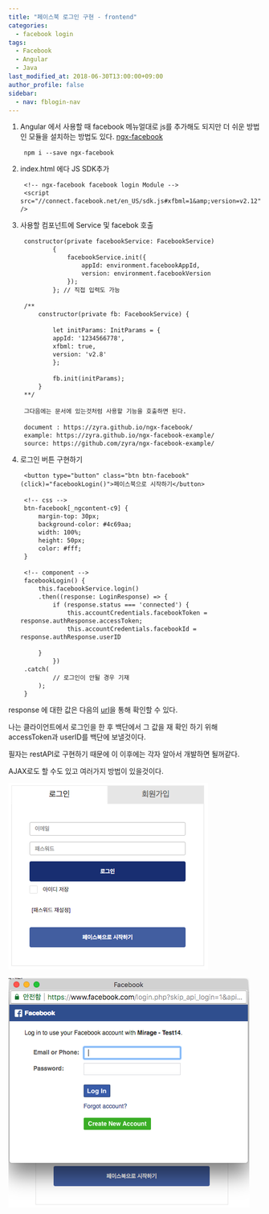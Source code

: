 ```yaml
---
title: "페이스북 로그인 구현 - frontend"
categories: 
  - facebook login
tags:
  - Facebook
  - Angular
  - Java
last_modified_at: 2018-06-30T13:00:00+09:00
author_profile: false
sidebar:
  - nav: fblogin-nav
---
```


1. Angular 에서 사용할 때  facebook 메뉴얼대로 js를 추가해도 되지만 더 쉬운 방법인 모듈을 설치하는 방법도 있다. [ngx-facebook](https://www.npmjs.com/package/ngx-facebook)

        npm i --save ngx-facebook

2. index.html 에다 JS SDK추가

        <!-- ngx-facebook facebook login Module --> 
        <script src="//connect.facebook.net/en_US/sdk.js#xfbml=1&amp;version=v2.12" />

3. 사용할 컴포넌트에  Service 및 facebok 호출

        constructor(private facebookService: FacebookService) 
                {      
                    facebookService.init({
                        appId: environment.facebookAppId,
                        version: environment.facebookVersion
                    });
                }; // 직접 입력도 가능

        /**
            constructor(private fb: FacebookService) {
            
                let initParams: InitParams = {
                appId: '1234566778',
                xfbml: true,
                version: 'v2.8'
                };
            
                fb.init(initParams);
            }
        **/

        그다음에는 문서에 있는것처럼 사용할 기능을 호출하면 된다.

        document : https://zyra.github.io/ngx-facebook/
        example: https://zyra.github.io/ngx-facebook-example/
        source: https://github.com/zyra/ngx-facebook-example/

4. 로그인 버튼 구현하기

        <button type="button" class="btn btn-facebook" (click)="facebookLogin()">페이스북으로 시작하기</button>

        <!-- css -->
        btn-facebook[_ngcontent-c9] {
            margin-top: 30px;
            background-color: #4c69aa;
            width: 100%;
            height: 50px;
            color: #fff;
        }

        <!-- component -->
        facebookLogin() {
            this.facebookService.login()
            .then((response: LoginResponse) => {
                if (response.status === 'connected') {
                    this.accountCredentials.facebookToken = response.authResponse.accessToken;
                    this.accountCredentials.facebookId = response.authResponse.userID
        
            }       
                })
        .catch(
                // 로그인이 안될 경우 기재
            );
        }

response 에 대한 값은 다음의 [url](https://developers.facebook.com/docs/facebook-login/web)을 통해 확인할 수 있다.
 
나는 클라이언트에서 로그인을 한 후 백단에서 그 값을 재 확인 하기 위해 accessToken과 userID를 백단에 보낼것이다.

필자는 restAPI로 구현하기 때문에 이 이후에는 각자 알아서 개발하면 될꺼같다.

AJAX로도 할 수도 있고 여러가지 방법이 있을것이다.

![1](/assets/img/posts/facebook_login/frontend/frontend_1.png)

![2](/assets/img/posts/facebook_login/frontend/frontend_2.png)